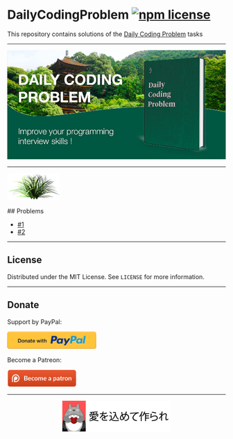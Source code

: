 # DailyCodingProblem [![npm license](https://img.shields.io/npm/l/awesome-badges.svg)](https://www.npmjs.org/package/awesome-badges)

This repository contains solutions of the [Daily Coding Problem](https://www.dailycodingproblem.com/) tasks

<hr />

<p align="center">
<img src="./.images/image1.jpg" alt="Daily Coding Problem">
</p>

<hr />

<p align="left">
<img src="./.images/image3.png" />
</p>
## Problems

* [#1](https://github.com/vladimirlukyanov/DailyCodingProblem/wiki/Problem1)
* [#2](https://github.com/vladimirlukyanov/DailyCodingProblem/wiki/Problem2)

<hr />

<!-- LICENSE -->

## License

Distributed under the MIT License. See `LICENSE` for more information.

<hr />

<!-- DONATE -->

## Donate

Support by PayPal:

<p><a href="https://www.paypal.me/vladimirlukyanov">
    <img src="./.images/paypal-button-png-10.png" height="40" />
</a></p>

Become a Patreon:

<a href="https://www.patreon.com/vladimirlukyanov">
    <img src="./.images/patreon-button-png-10.png" height="40" />
</a>

<hr />

<p align="center">
    <img src="./.images/footer.png" alt="愛を込めて作られ" style="max-width:100%;"><br />
  
</p>